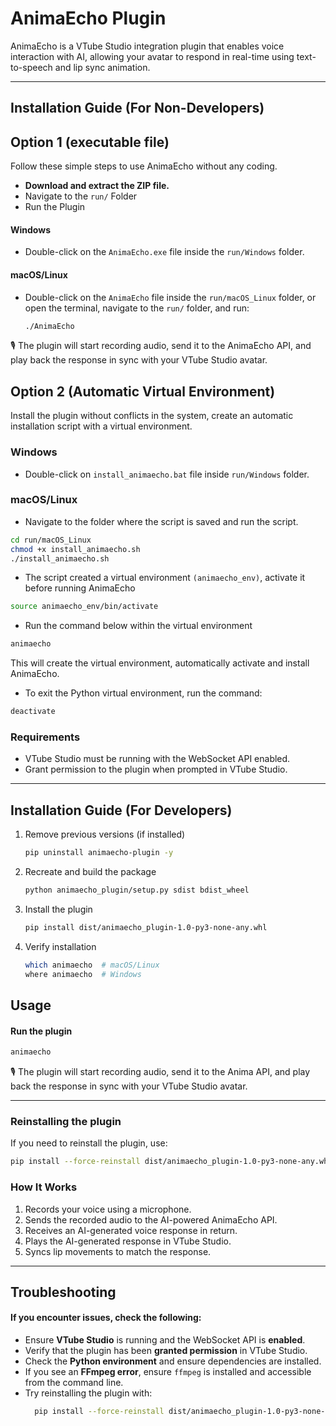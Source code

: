 # AnimaEcho Plugin

AnimaEcho is a VTube Studio integration plugin that enables voice interaction with AI, allowing your avatar to respond in real-time using text-to-speech and lip sync animation.

---

##  Installation Guide (For Non-Developers)

## Option 1 (executable file)

Follow these simple steps to use AnimaEcho without any coding.

* **Download and extract the ZIP file.**
* Navigate to the `run/` Folder
* Run the Plugin

#### Windows
* Double-click on the `AnimaEcho.exe` file inside the `run/Windows` folder.

#### macOS/Linux
* Double-click on the `AnimaEcho` file inside the `run/macOS_Linux` folder, or open the terminal, navigate to the `run/` folder, and run:
    ```bash
    ./AnimaEcho
    ```

🎙️ The plugin will start recording audio, send it to the AnimaEcho API, and play back the response in sync with your VTube Studio avatar.

## Option 2 (Automatic Virtual Environment)
Install the plugin without conflicts in the system, create an automatic installation script with a virtual environment.

### Windows
* Double-click on `install_animaecho.bat` file inside `run/Windows` folder.

### macOS/Linux

* Navigate to the folder where the script is saved and run the script.

```bash
cd run/macOS_Linux
chmod +x install_animaecho.sh
./install_animaecho.sh
```

* The script created a virtual environment `(animaecho_env)`, activate it before running AnimaEcho

```bash
source animaecho_env/bin/activate
```

* Run the command below within the virtual environment

```bash
animaecho
```

This will create the virtual environment, automatically activate and install AnimaEcho.

* To exit the Python virtual environment, run the command:

```bash
deactivate
```

### Requirements
* VTube Studio must be running with the WebSocket API enabled.
* Grant permission to the plugin when prompted in VTube Studio.

--- 

## Installation Guide (For Developers)

1. Remove previous versions (if installed)
    ```bash
    pip uninstall animaecho-plugin -y
    ```
   
2. Recreate and build the package
    ```bash
    python animaecho_plugin/setup.py sdist bdist_wheel
    ```
3. Install the plugin
    ```bash
    pip install dist/animaecho_plugin-1.0-py3-none-any.whl
    ```
4.  Verify installation
    ```bash
    which animaecho  # macOS/Linux
    where animaecho  # Windows
    ```

## Usage

#### Run the plugin
```bash
animaecho
```

🎙️ The plugin will start recording audio, send it to the Anima API, and play back the response in sync with your VTube Studio avatar.

---

### Reinstalling the plugin

If you need to reinstall the plugin, use:

```bash
pip install --force-reinstall dist/animaecho_plugin-1.0-py3-none-any.whl
```

### How It Works

1. Records your voice using a microphone.
2. Sends the recorded audio to the AI-powered AnimaEcho API.
3. Receives an AI-generated voice response in return.
4. Plays the AI-generated response in VTube Studio.
5. Syncs lip movements to match the response.

---

## Troubleshooting

#### If you encounter issues, check the following:
- Ensure **VTube Studio** is running and the WebSocket API is **enabled**.
- Verify that the plugin has been **granted permission** in VTube Studio.
- Check the **Python environment** and ensure dependencies are installed.
- If you see an **FFmpeg error**, ensure `ffmpeg` is installed and accessible from the command line.
- Try reinstalling the plugin with:
  ```bash
    pip install --force-reinstall dist/animaecho_plugin-1.0-py3-none-any.whl
    ```